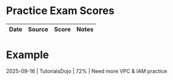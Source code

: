 # Practice Exam Scores

Date | Source | Score | Notes
--- | --- | ---: | ---

# Example
2025-09-16 | TutorialsDojo | 72% | Need more VPC & IAM practice
